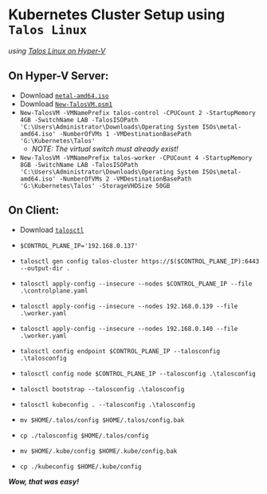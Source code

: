 # Kubernetes Cluster Setup using `Talos Linux`

_using [Talos Linux on Hyper-V](https://www.talos.dev/v1.9/talos-guides/install/virtualized-platforms/hyper-v/)_

## On Hyper-V Server:
- Download [`metal-amd64.iso`](https://github.com/siderolabs/talos/releases/)
- Download [`New-TalosVM.psm1`](https://github.com/nebula-it/New-TalosVM/blob/main/Talos/1.0.0/Talos.psm1)
- `New-TalosVM -VMNamePrefix talos-control -CPUCount 2 -StartupMemory 4GB -SwitchName LAB -TalosISOPath 'C:\Users\Administrator\Downloads\Operating System ISOs\metal-amd64.iso' -NumberOfVMs 1 -VMDestinationBasePath 'G:\Kubernetes\Talos'`
    - _NOTE: The virtual switch must already exist!_
- `New-TalosVM -VMNamePrefix talos-worker -CPUCount 4 -StartupMemory 8GB -SwitchName LAB -TalosISOPath 'C:\Users\Administrator\Downloads\Operating System ISOs\metal-amd64.iso' -NumberOfVMs 2 -VMDestinationBasePath 'G:\Kubernetes\Talos' -StorageVHDSize 50GB`

## On Client:
- Download [`talosctl`](https://github.com/siderolabs/talos/releases/)
- `$CONTROL_PLANE_IP='192.168.0.137'`
- `talosctl gen config talos-cluster https://$($CONTROL_PLANE_IP):6443 --output-dir .`
- `talosctl apply-config --insecure --nodes $CONTROL_PLANE_IP --file .\controlplane.yaml`
- `talosctl apply-config --insecure --nodes 192.168.0.139 --file .\worker.yaml`
- `talosctl apply-config --insecure --nodes 192.168.0.140 --file .\worker.yaml`
- `talosctl config endpoint $CONTROL_PLANE_IP --talosconfig .\talosconfig`
- `talosctl config node $CONTROL_PLANE_IP --talosconfig .\talosconfig`
- `talosctl bootstrap --talosconfig .\talosconfig`
- `talosctl kubeconfig . --talosconfig .\talosconfig`

- `mv $HOME/.talos/config $HOME/.talos/config.bak`
- `cp ./talosconfig $HOME/.talos/config`

- `mv $HOME/.kube/config $HOME/.kube/config.bak`
- `cp ./kubeconfig $HOME/.kube/config`

___Wow, that was easy!___
